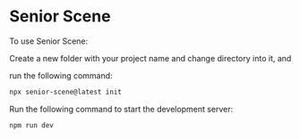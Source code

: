 # Senior Scene

To use Senior Scene:

Create a new folder with your project name and change directory into it, and

run the following command:

```bash
npx senior-scene@latest init
```

Run the following command to start the development server:

```bash
npm run dev
```
